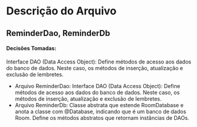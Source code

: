 # Descrição do Arquivo
## ReminderDao, ReminderDb

#### Decisões Tomadas:

Interface DAO (Data Access Object): Define métodos de acesso aos dados do banco de dados. Neste
caso, os métodos de inserção, atualização e exclusão de lembretes.

- Arquivo ReminderDao:
  Interface DAO (Data Access Object): Define métodos de acesso aos dados do banco de dados. 
    Neste caso, os métodos de inserção, atualização e exclusão de lembretes.
- Arquivo ReminderDb:
  Classe abstrata que estende RoomDatabase e anota a classe com @Database, indicando que é um banco
  de dados Room. Define os métodos abstratos que retornam instâncias de DAOs.